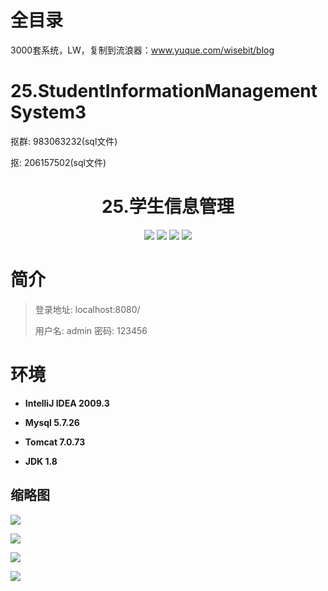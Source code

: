 # 全目录

3000套系统，LW，复制到流浪器：www.yuque.com/wisebit/blog

# 25.StudentInformationManagementSystem3

<p>抠群: 983063232(sql文件)</p>
<p>抠: 206157502(sql文件)</p>

<p><h1 align="center">25.学生信息管理</h1></p>



<p align="center">
	<img src="https://img.shields.io/badge/jdk-1.8-orange.svg"/>
    <img src="https://img.shields.io/badge/servlet-1.8-lightgrey.svg"/>
    <img src="https://img.shields.io/badge/html-3.x-blue.svg"/>
    <img src="https://img.shields.io/badge/jdbc-3.x-blue.svg"/>
</p>

# 简介
>
> 
>
> 登录地址: localhost:8080/
> 
> 用户名: admin 密码: 123456




# 环境

- <b>IntelliJ IDEA 2009.3</b>

- <b>Mysql 5.7.26</b>

- <b>Tomcat 7.0.73</b>

- <b>JDK 1.8</b>


## 缩略图

![](https://bitwise.oss-cn-heyuan.aliyuncs.com/2024/9/10/a4a60e05-4db2-41be-b61a-99d770c7c53d.png)

![](https://bitwise.oss-cn-heyuan.aliyuncs.com/2024/9/10/cec5b5a7-5955-4273-8d69-17288d4f72aa.png)

![](https://bitwise.oss-cn-heyuan.aliyuncs.com/2024/9/10/089f424a-54a1-40ea-8fbf-e1ed12939082.png)

![](https://bitwise.oss-cn-heyuan.aliyuncs.com/2024/9/10/e78d5123-53cc-4b40-b1a6-238e51a6d8e9.png)


